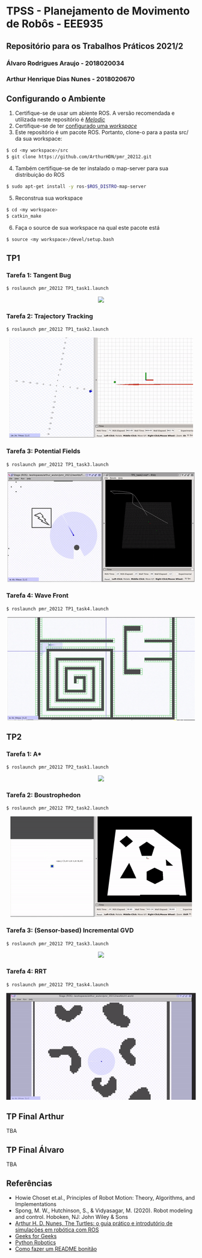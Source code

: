 # TPSS - Planejamento de Movimento de Robôs - EEE935
## Repositório para os Trabalhos Práticos 2021/2
### Álvaro Rodrigues Araujo - 2018020034
### Arthur Henrique Dias Nunes - 2018020670

## Configurando o Ambiente
1. Certifique-se de usar um abiente ROS. A versão recomendada e utilizada neste repositório é [*Melodic*](http://wiki.ros.org/melodic) 
2. Certifique-se de ter [configurado uma _workspace_](http://wiki.ros.org/catkin/Tutorials/create_a_workspace)
3. Este repositório é um pacote ROS. Portanto, clone-o para a pasta src/ da sua workspace:

```bash
$ cd <my workspace>/src
$ git clone https://github.com/ArthurHDN/pmr_20212.git
```

4. Também certifique-se de ter instalado o map-server para sua distribuição do ROS

```bash
$ sudo apt-get install -y ros-$ROS_DISTRO-map-server
```

5. Reconstrua sua workspace

```bash
$ cd <my workspace>
$ catkin_make
```

6. Faça o source de sua workspace na qual este pacote está

```bash
$ source <my workspace>/devel/setup.bash
```

## TP1
### Tarefa 1: Tangent Bug

```bash
$ roslaunch pmr_20212 TP1_task1.launch
```
<div style="text-align:center"><img src="https://github.com/ArthurHDN/pmr_20212/blob/medias/media/gif_tangent_bug.gif"/></div>

### Tarefa 2: Trajectory Tracking

```bash
$ roslaunch pmr_20212 TP1_task2.launch
```
<div style="text-align:center"><img src="https://github.com/ArthurHDN/pmr_20212/blob/medias/media/gif_trajectory_tracking_2.gif"/></div>

### Tarefa 3: Potential Fields

```bash
$ roslaunch pmr_20212 TP1_task3.launch
```
<div style="text-align:center"><img src="https://github.com/ArthurHDN/pmr_20212/blob/medias/media/gif_potential_fields.gif"/></div>

### Tarefa 4: Wave Front

```bash
$ roslaunch pmr_20212 TP1_task4.launch
```
<div style="text-align:center"><img src="https://github.com/ArthurHDN/pmr_20212/blob/medias/media/gif_wave_front.gif"/></div>

## TP2
### Tarefa 1: A*

```bash
$ roslaunch pmr_20212 TP2_task1.launch
```
<div style="text-align:center"><img src="https://github.com/ArthurHDN/pmr_20212/blob/medias/media/gif_a_star.gif"/></div>

### Tarefa 2: Boustrophedon

```bash
$ roslaunch pmr_20212 TP2_task2.launch
```
<div style="text-align:center"><img src="https://github.com/ArthurHDN/pmr_20212/blob/medias/media/gif_bous.gif"/></div>

### Tarefa 3: (Sensor-based) Incremental GVD

```bash
$ roslaunch pmr_20212 TP2_task3.launch
```
<div style="text-align:center"><img src="https://github.com/ArthurHDN/pmr_20212/blob/medias/media/gif_gvd.gif"/></div>

### Tarefa 4: RRT

```bash
$ roslaunch pmr_20212 TP2_task4.launch
```
<div style="text-align:center"><img src="https://github.com/ArthurHDN/pmr_20212/blob/medias/media/gif_rrt.gif"/></div>

## TP Final Arthur
TBA
## TP Final Álvaro
TBA
## Referências
- Howie Choset et.al., Principles of Robot Motion: Theory, Algorithms, and Implementations
- Spong, M. W., Hutchinson, S., & Vidyasagar, M. (2020). Robot modeling and control. Hoboken, NJ: John Wiley &
Sons
- [Arthur H. D. Nunes, The Turtles: o guia prático e introdutório de simulações em robótica com ROS](http://www.petee.cpdee.ufmg.br/minicursos_oficinas/#ros)
- [Geeks for Geeks](https://www.geeksforgeeks.org)
- [Python Robotics](https://pythonrobotics.readthedocs.io/en/latest/index.html)
- [Como fazer um README bonitão](https://raullesteves.medium.com/github-como-fazer-um-readme-md-bonitão-c85c8f154f8)
